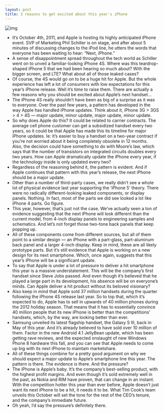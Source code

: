 ```yaml
---
layout: post
title: 3 reasons to get excited about this year's iPhone
---
```

![img](http://media.idownloadblog.com/wp-content/uploads/2012/06/iphone-5-render.png)
* It’s October 4th, 2011, and Apple is hosting its highly anticipated iPhone event. SVP of Marketing Phil Schiller is on stage, and after about 5 minutes of discussing changes to the iPod line, he utters the words that everyone has been waiting to hear: “Next, iPhone.”
* A sense of disappointment spread throughout the tech world as Schiller went on to unveil a familiar-looking iPhone 4S. Where was this teardrop-shaped iPhone 5 that we had been hearing so much about? With the bigger screen, and LTE? What about all of those leaked cases?
* Of course, the 4S would go on to be a huge hit for Apple. But the whole experience has left a lot of consumers with low expectations for this year’s iPhone release. Well it’s time to raise them. There are actually a few reasons why you should be excited about Apple’s next handset…
* The iPhone 4S really shouldn’t have been as big of a surprise as it was to everyone. Over the past few years, a pattern has developed in the way Apple has handled iPhone updates. Think about it, iPhone 3G > 3GS > 4 > 4S — major update, minor update, major update, minor update.
* So why does Apple do this? It could be related to carrier contracts. The average cell phone customer can get a subsidized handset every two years, so it could be that Apple has made this its timeline for major iPhone updates. Ie: it’s easier to buy a handset on a two-year contract if you’re not worried about it being completely obsolete in 12 months. Also, the decision could have something to do with Moore’s law, which says that the number of transistors on integrated circuits doubles every two years. How can Apple dramatically update the iPhone every year, if the technology inside is only updated every two?
* Regardless of the reasoning behind it, the pattern is evident. And if Apple continues that pattern with this year’s release, the next iPhone should be a major update.
* Other than a number of third-party cases, we really didn’t see a whole lot of physical evidence last year supporting the ‘iPhone 5’ theory. There were no radically different-looking leaked components, or display panels. Nothing. In fact, most of the parts we did see looked a lot like iPhone 4 parts. Go figure.
* This year, however, that’s just not the case. We’ve actually seen a ton of evidence suggesting that the next iPhone will look different than the current model, from 4-inch display panels to engineering samples and schematics. And let’s not forget those two-tone back panels that keep popping up.
* All of these components come from different sources, but all of them point to a similar design — an iPhone with a part-glass, part-aluminum back panel and a larger 4-inch display. Keep in mind, these are all likely prototype parts. But it’s still evidence that Apple is working on a new design for its next smartphone. Which, once again, suggests that this year’s iPhone will be a significant update.
* To say that Apple is under a lot of pressure to deliver a hit smartphone this year is a massive understatement. This will be the company’s first handset since Steve Jobs passed. And even though it’s believed that he played a large part in its development, his absence will be on everyone’s minds. Can Apple deliver a hit product without its beloved visionary?
* Also keep in mind that Apple sold 37 million handsets during the quarter following the iPhone 4S release last year. So to top that, which it’s expected to do, Apple has to sell in upwards of 40 million phones during the 2012 holiday season. That means that it has to essentially convince 40 million people that its new iPhone is better than the competitions’ handsets, which, by the way, are looking better than ever.
* Samsung unveiled its latest flagship handset, the Galaxy S III, back in May of this year. And it’s already believed to have sold over 10 million of them. Factor in the new Android 4.1 JellyBean update, which has been getting rave reviews, and the expected onslaught of new Windows Phone 8 hardware this fall, and you can see that Apple needs to come up big with its next iPhone to maintain marketshare.
* All of these things combine for a pretty good argument on why we should expect a major update to Apple’s smartphone line this year. The pattern is there. The evidence is there. And the pressure?
* The iPhone is Apple’s baby. It’s the company’s best-selling product, with the highest profit margins. And even though it’s sold extremely well in the past, as Nokia and RIM have proven, that can change in an instant. With the competition hotter this year than ever before, Apple doesn’t just want its next iPhone to be a hit, it needs it to be. What Tim Cook’s team unveils this October will set the tone for the rest of the CEO’s tenure, and the company’s immediate future.
* Oh yeah, I’d say the pressure’s definitely there.

